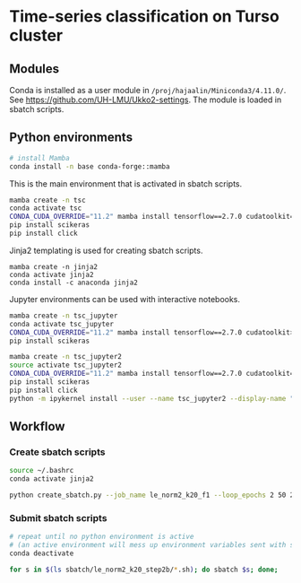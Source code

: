 # Time-series classification on Turso cluster

## Modules
Conda is installed as a user module in ```/proj/hajaalin/Miniconda3/4.11.0/```.
See https://github.com/UH-LMU/Ukko2-settings. The module is loaded in sbatch scripts.

## Python environments

```bash
# install Mamba
conda install -n base conda-forge::mamba
```

This is the main environment that is activated in sbatch scripts.
```bash
mamba create -n tsc
conda activate tsc
CONDA_CUDA_OVERRIDE="11.2" mamba install tensorflow==2.7.0 cudatoolkit==11.2 keras numpy pandas pip scikit-learn scipy==1.4.1 sktime==0.10.1 pyyaml -c conda-forge
pip install scikeras
pip install click
```

Jinja2 templating is used for creating sbatch scripts.
```
mamba create -n jinja2
conda activate jinja2
conda install -c anaconda jinja2
```

Jupyter environments can be used with interactive notebooks.
```bash
mamba create -n tsc_jupyter
conda activate tsc_jupyter
CONDA_CUDA_OVERRIDE="11.2" mamba install tensorflow==2.7.0 cudatoolkit>=11.2 jupyterlab keras matplotlib numpy pandas pip scikit-learn sktime==0.10.0 -c conda-forge -vvv
pip install scikeras
```
```bash
mamba create -n tsc_jupyter2
source activate tsc_jupyter2
CONDA_CUDA_OVERRIDE="11.2" mamba install tensorflow==2.7.0 cudatoolkit==11.2 keras numpy pandas pip scikit-learn scipy==1.4.1 sktime==0.10.1 pyyaml jupyterlab matplotlib -c conda-forge
pip install scikeras
pip install click
python -m ipykernel install --user --name tsc_jupyter2 --display-name "Python (tsc_jupyter2)"
```

## Workflow

### Create sbatch scripts
```bash
source ~/.bashrc
conda activate jinja2

python create_sbatch.py --job_name le_norm2_k20_f1 --loop_epochs 2 50 2 --options "--fset f_mot --kernel_size=20 --repeats=30" --sbatch_dir sbatch/le_norm2_k20_step2b --paths /proj/hajaalin/Projects/n_track_ML/scripts/tsc/paths.yml

```

### Submit sbatch scripts
```bash
# repeat until no python environment is active
# (an active environment will mess up environment variables sent with sbatch)
conda deactivate 

for s in $(ls sbatch/le_norm2_k20_step2b/*.sh); do sbatch $s; done;

```

